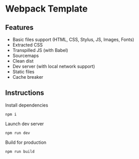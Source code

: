 # Webpack Template

## Features
- Basic files support (HTML, CSS, Stylus, JS, Images, Fonts)
- Extracted CSS
- Transpilled JS (with Babel)
- Sourcemaps
- Clean dist
- Dev server (with local network support)
- Static files
- Cache breaker

## Instructions

Install dependencies

```npm i```

Launch dev server

```npm run dev```

Build for production

```npm run build```